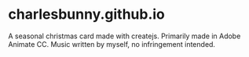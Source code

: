 # charlesbunny.github.io

A seasonal christmas card made with createjs. Primarily made in Adobe Animate CC.
Music written by myself, no infringement intended.
